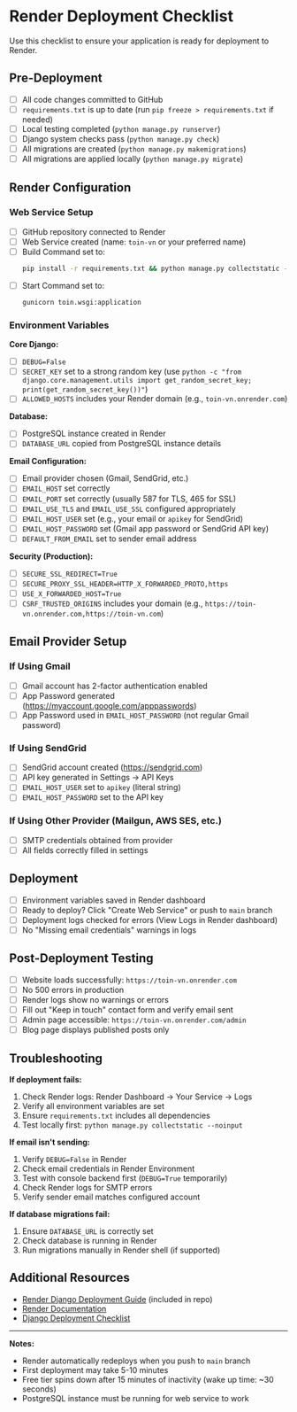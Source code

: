 # Render Deployment Checklist

Use this checklist to ensure your application is ready for deployment to Render.

## Pre-Deployment

-   [ ] All code changes committed to GitHub
-   [ ] `requirements.txt` is up to date (run `pip freeze > requirements.txt` if needed)
-   [ ] Local testing completed (`python manage.py runserver`)
-   [ ] Django system checks pass (`python manage.py check`)
-   [ ] All migrations are created (`python manage.py makemigrations`)
-   [ ] All migrations are applied locally (`python manage.py migrate`)

## Render Configuration

### Web Service Setup

-   [ ] GitHub repository connected to Render
-   [ ] Web Service created (name: `toin-vn` or your preferred name)
-   [ ] Build Command set to:
    ```bash
    pip install -r requirements.txt && python manage.py collectstatic --noinput && python manage.py migrate
    ```
-   [ ] Start Command set to:
    ```bash
    gunicorn toin.wsgi:application
    ```

### Environment Variables

**Core Django:**

-   [ ] `DEBUG=False`
-   [ ] `SECRET_KEY` set to a strong random key (use `python -c "from django.core.management.utils import get_random_secret_key; print(get_random_secret_key())"`)
-   [ ] `ALLOWED_HOSTS` includes your Render domain (e.g., `toin-vn.onrender.com`)

**Database:**

-   [ ] PostgreSQL instance created in Render
-   [ ] `DATABASE_URL` copied from PostgreSQL instance details

**Email Configuration:**

-   [ ] Email provider chosen (Gmail, SendGrid, etc.)
-   [ ] `EMAIL_HOST` set correctly
-   [ ] `EMAIL_PORT` set correctly (usually 587 for TLS, 465 for SSL)
-   [ ] `EMAIL_USE_TLS` and `EMAIL_USE_SSL` configured appropriately
-   [ ] `EMAIL_HOST_USER` set (e.g., your email or `apikey` for SendGrid)
-   [ ] `EMAIL_HOST_PASSWORD` set (Gmail app password or SendGrid API key)
-   [ ] `DEFAULT_FROM_EMAIL` set to sender email address

**Security (Production):**

-   [ ] `SECURE_SSL_REDIRECT=True`
-   [ ] `SECURE_PROXY_SSL_HEADER=HTTP_X_FORWARDED_PROTO,https`
-   [ ] `USE_X_FORWARDED_HOST=True`
-   [ ] `CSRF_TRUSTED_ORIGINS` includes your domain (e.g., `https://toin-vn.onrender.com,https://toin-vn.com`)

## Email Provider Setup

### If Using Gmail

-   [ ] Gmail account has 2-factor authentication enabled
-   [ ] App Password generated (https://myaccount.google.com/apppasswords)
-   [ ] App Password used in `EMAIL_HOST_PASSWORD` (not regular Gmail password)

### If Using SendGrid

-   [ ] SendGrid account created (https://sendgrid.com)
-   [ ] API key generated in Settings → API Keys
-   [ ] `EMAIL_HOST_USER` set to `apikey` (literal string)
-   [ ] `EMAIL_HOST_PASSWORD` set to the API key

### If Using Other Provider (Mailgun, AWS SES, etc.)

-   [ ] SMTP credentials obtained from provider
-   [ ] All fields correctly filled in settings

## Deployment

-   [ ] Environment variables saved in Render dashboard
-   [ ] Ready to deploy? Click "Create Web Service" or push to `main` branch
-   [ ] Deployment logs checked for errors (View Logs in Render dashboard)
-   [ ] No "Missing email credentials" warnings in logs

## Post-Deployment Testing

-   [ ] Website loads successfully: `https://toin-vn.onrender.com`
-   [ ] No 500 errors in production
-   [ ] Render logs show no warnings or errors
-   [ ] Fill out "Keep in touch" contact form and verify email sent
-   [ ] Admin page accessible: `https://toin-vn.onrender.com/admin`
-   [ ] Blog page displays published posts only

## Troubleshooting

**If deployment fails:**

1. Check Render logs: Render Dashboard → Your Service → Logs
2. Verify all environment variables are set
3. Ensure `requirements.txt` includes all dependencies
4. Test locally first: `python manage.py collectstatic --noinput`

**If email isn't sending:**

1. Verify `DEBUG=False` in Render
2. Check email credentials in Render Environment
3. Test with console backend first (`DEBUG=True` temporarily)
4. Check Render logs for SMTP errors
5. Verify sender email matches configured account

**If database migrations fail:**

1. Ensure `DATABASE_URL` is correctly set
2. Check database is running in Render
3. Run migrations manually in Render shell (if supported)

## Additional Resources

-   [Render Django Deployment Guide](RENDER_DEPLOYMENT.md) (included in repo)
-   [Render Documentation](https://render.com/docs)
-   [Django Deployment Checklist](https://docs.djangoproject.com/en/5.2/howto/deployment/checklist/)

---

**Notes:**

-   Render automatically redeploys when you push to `main` branch
-   First deployment may take 5-10 minutes
-   Free tier spins down after 15 minutes of inactivity (wake up time: ~30 seconds)
-   PostgreSQL instance must be running for web service to work
